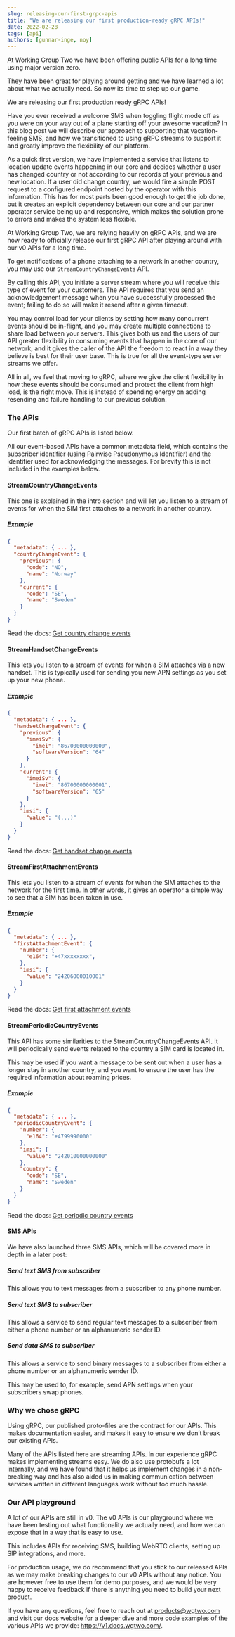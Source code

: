 ```yaml
---
slug: releasing-our-first-grpc-apis
title: "We are releasing our first production-ready gRPC APIs!"
date: 2022-02-28
tags: [api]
authors: [gunnar-inge, noy]
---
```


At Working Group Two we have been offering public APIs for a long time using major version zero.

They have been great for playing around getting and we have learned a lot about what we actually need. So now its time to step up our game.

We are releasing our first production ready gRPC APIs!

<!--truncate-->
Have you ever received a welcome SMS when toggling flight mode off as you were on your way out of a plane starting off your awesome vacation? In this blog post we will describe our approach to supporting that vacation-feeling SMS, and how we transitioned to using gRPC streams to support it and greatly improve the flexibility of our platform. 

As a quick first version, we have implemented a service that listens to location update events happening in our core and decides whether a user has changed country or not according to our records of your previous and new location. If a user did change country, we would fire a simple POST request to a configured endpoint hosted by the operator with this information. This has for most parts been good enough to get the job done, but it creates an explicit dependency between our core and our partner operator service being up and responsive, which makes the solution prone to errors and makes the system less flexible. 

At Working Group Two, we are relying heavily on gRPC APIs, and we are now ready to officially release our first gRPC API after playing around with our v0 APIs for a long time.

To get notifications of a phone attaching to a network in another country, you may use our `StreamCountryChangeEvents` API.

By calling this API, you initiate a server stream where you will receive this type of event for your customers. The API requires that you send an acknowledgement message when you have successfully processed the event; failing to do so will make it resend after a given timeout.

You may control load for your clients by setting how many concurrent events should be in-flight, and you may create multiple connections to share load between your servers.  This gives both us and the users of our API greater flexibility in consuming events that happen in the core of our network, and it gives the caller of the API the freedom to react in a way they believe is best for their user base. This is true for all the event-type server streams we offer.

All in all, we feel that moving to gRPC, where we give the client flexibility in how these events should be consumed and protect the client from high load, is the right move. This is instead of spending energy on adding resending and failure handling to our previous solution.


### The APIs


Our first batch of gRPC APIs is listed below.

All our event-based APIs have a common metadata field, which contains the subscriber identifier (using Pairwise Pseudonymous Identifier) and the identifier used for acknowledging the messages. For brevity this is not included in the examples below.


#### StreamCountryChangeEvents

This one is explained in the intro section and will let you listen to a stream of events for when the SIM first attaches to a network in another country.

##### Example
```json
{
  "metadata": { ... },
  "countryChangeEvent": {
    "previous": {
      "code": "NO",
      "name": "Norway"
    },
    "current": {
      "code": "SE",
      "name": "Sweden"
    }
  }
}
```

Read the docs: [Get country change events](
https://v1.docs.wgtwo.com/guide/subscription/v1/how-to-get-country-change-events.html)


#### StreamHandsetChangeEvents

This lets you listen to a stream of events for when a SIM attaches via a new handset. This is typically used for sending you new APN settings as you set up your new phone.

##### Example
```json
{
  "metadata": { ... },
  "handsetChangeEvent": {
    "previous": {
      "imeiSv": {
        "imei": "86700000000000",
        "softwareVersion": "64"
      }
    },
    "current": {
      "imeiSv": {
        "imei": "86700000000001",
        "softwareVersion": "65"
      }
    },
    "imsi": {
      "value": "(...)"
    }
  }
}
```

Read the docs: [Get handset change events](
https://v1.docs.wgtwo.com/guide/subscription/v1/how-to-get-handset-change-events.html)


#### StreamFirstAttachmentEvents

This lets you listen to a stream of events for when the SIM attaches to the network for the first time. In other words, it gives an operator a simple way to see that a SIM has been taken in use.

##### Example
```json
{
  "metadata": { ... },
  "firstAttachmentEvent": {
    "number": {
      "e164": "+47xxxxxxxx",
    },
    "imsi": {
      "value": "24206000010001"
    }
  }
}
```

Read the docs: [Get first attachment events
](
https://v1.docs.wgtwo.com/guide/subscription/v1/how-to-get-first-attachment-events.html)


#### StreamPeriodicCountryEvents

This API has some similarities to the StreamCountryChangeEvents API. It will periodically send events related to the country a SIM card is located in.

This may be used if you want a message to be sent out when a user has a longer stay in another country, and you want to ensure the user has the required information about roaming prices.

##### Example
```json
{
  "metadata": { ... },
  "periodicCountryEvent": {
    "number": {
      "e164": "+4799990000"
    },
    "imsi": {
      "value": "242010000000000"
    },
    "country": {
      "code": "SE",
      "name": "Sweden"
    }
  }
}
```

Read the docs: [Get periodic country events](
https://v1.docs.wgtwo.com/guide/subscription/v1/how-to-get-periodic-country-events.html)


#### SMS APIs

We have also launched three SMS APIs, which will be covered more in depth in a later post:


##### Send text SMS from subscriber

This allows you to text messages from a subscriber to any phone number.


##### Send text SMS to subscriber

This allows a service to send regular text messages to a subscriber from either a phone number or an alphanumeric sender ID.


##### Send data SMS to subscriber

This allows a service to send binary messages to a subscriber from either a phone number or an alphanumeric sender ID.

This may be used to, for example, send APN settings when your subscribers swap phones.


### Why we chose gRPC

Using gRPC, our published proto-files are the contract for our APIs. This makes documentation easier, and makes it easy to ensure we don’t break our existing APIs.

Many of the APIs listed here are streaming APIs. In our experience gRPC makes implementing streams easy. We do also use protobufs a lot internally, and we have found that it helps us implement changes in a non-breaking way and has also aided us in making communication between services written in different languages work without too much hassle.


### Our API playground

A lot of our APIs are still in v0. The v0 APIs is our playground where we have been testing out what functionality we actually need, and how we can expose that in a way that is easy to use.

This includes APIs for receiving SMS, building WebRTC clients, setting up SIP integrations, and more.

For production usage, we do recommend that you stick to our released APIs as we may make breaking changes to our v0 APIs without any notice. You are however free to use them for demo purposes, and we would be very happy to receive feedback if there is anything you need to build your next product.

If you have any questions, feel free to reach out at products@wgtwo.com and visit our docs website for a deeper dive and more code examples of the various APIs we provide: https://v1.docs.wgtwo.com/.
